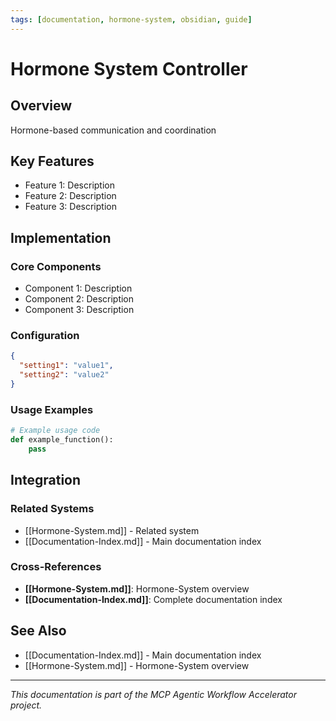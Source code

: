 ```yaml
---
tags: [documentation, hormone-system, obsidian, guide]
---
```

# Hormone System Controller

## Overview

Hormone-based communication and coordination

## Key Features

- Feature 1: Description
- Feature 2: Description  
- Feature 3: Description

## Implementation

### Core Components

- Component 1: Description
- Component 2: Description
- Component 3: Description

### Configuration

```json
{
  "setting1": "value1",
  "setting2": "value2"
}
```

### Usage Examples

```python
# Example usage code
def example_function():
    pass
```

## Integration

### Related Systems

- [[Hormone-System.md]] - Related system
- [[Documentation-Index.md]] - Main documentation index

### Cross-References

- **[[Hormone-System.md]]**: Hormone-System overview
- **[[Documentation-Index.md]]**: Complete documentation index

## See Also

- [[Documentation-Index.md]] - Main documentation index
- [[Hormone-System.md]] - Hormone-System overview

---

*This documentation is part of the MCP Agentic Workflow Accelerator project.*
